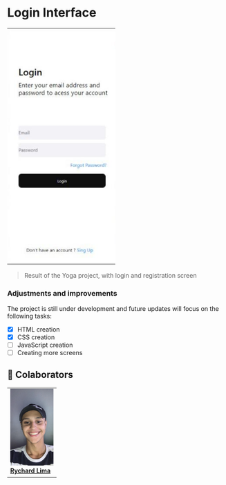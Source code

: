 # Login Interface

<img src="./assseets/Interface-print.jpeg" alt="Interface-Login" width="250px">

> Result of the Yoga project, with login and registration screen

### Adjustments and improvements 

The project is still under development and future updates will focus on the following tasks: 

- [x] HTML creation
- [x] CSS creation 
- [ ] JavaScript creation
- [ ] Creating more screens 
## 🤝 Colaborators

<table>
  <tr>
      <td aling ="center">
        <a href="https://github.com/Limarychard">
         <img src="./assseets/my-photo.jpeg" width=100px alt="Foto do Rychard Lima"/> <br>
          <sub>
            <b> <a href="https://www.linkedin.com/in/rychard-lima-802a60210/"> Rychard Lima </a> </b>
          </sub>
        </a>
      </td>
  </tr>
</table>
